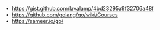 - https://gist.github.com/lavalamp/4bd23295a9f32706a48f
- https://github.com/golang/go/wiki/Courses
- https://sameer.io/go/
